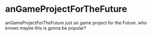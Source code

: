 # anGameProjectForTheFuture
anGameProjectForTheFuture
just an game project for the Future.
who knows maybe this is gonna be popular?
